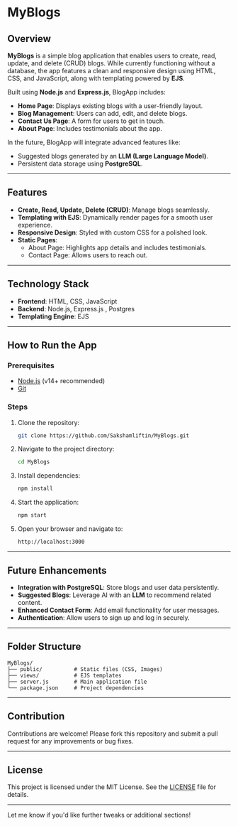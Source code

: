 # MyBlogs

## Overview  
**MyBlogs** is a simple blog application that enables users to create, read, update, and delete (CRUD) blogs. While currently functioning without a database, the app features a clean and responsive design using HTML, CSS, and JavaScript, along with templating powered by **EJS**.  

Built using **Node.js** and **Express.js**, BlogApp includes:  
- **Home Page**: Displays existing blogs with a user-friendly layout.  
- **Blog Management**: Users can add, edit, and delete blogs.  
- **Contact Us Page**: A form for users to get in touch.  
- **About Page**: Includes testimonials about the app.  

In the future, BlogApp will integrate advanced features like:  
- Suggested blogs generated by an **LLM (Large Language Model)**.  
- Persistent data storage using **PostgreSQL**.  

---

## Features  
- **Create, Read, Update, Delete (CRUD)**: Manage blogs seamlessly.  
- **Templating with EJS**: Dynamically render pages for a smooth user experience.  
- **Responsive Design**: Styled with custom CSS for a polished look.  
- **Static Pages**:  
  - About Page: Highlights app details and includes testimonials.  
  - Contact Page: Allows users to reach out.  

---

## Technology Stack  
- **Frontend**: HTML, CSS, JavaScript  
- **Backend**: Node.js, Express.js , Postgres
- **Templating Engine**: EJS  

---

## How to Run the App  

### Prerequisites  
- [Node.js](https://nodejs.org/) (v14+ recommended)  
- [Git](https://git-scm.com/)  

### Steps  
1. Clone the repository:  
   ```bash
   git clone https://github.com/Sakshamliftin/MyBlogs.git
   ```  
2. Navigate to the project directory:  
   ```bash
   cd MyBlogs
   ```  
3. Install dependencies:  
   ```bash
   npm install
   ```  
4. Start the application:  
   ```bash
   npm start
   ```  
5. Open your browser and navigate to:  
   ```
   http://localhost:3000
   ```  

---

## Future Enhancements  
- **Integration with PostgreSQL**: Store blogs and user data persistently.  
- **Suggested Blogs**: Leverage AI with an **LLM** to recommend related content.  
- **Enhanced Contact Form**: Add email functionality for user messages.  
- **Authentication**: Allow users to sign up and log in securely.  

---

## Folder Structure  
```
MyBlogs/
├── public/          # Static files (CSS, Images)
├── views/           # EJS templates
├── server.js        # Main application file
└── package.json     # Project dependencies
```

---

## Contribution  
Contributions are welcome! Please fork this repository and submit a pull request for any improvements or bug fixes.

---

## License  
This project is licensed under the MIT License. See the [LICENSE](LICENSE) file for details.

---

Let me know if you'd like further tweaks or additional sections!
